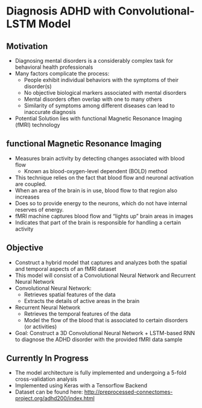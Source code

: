 # Diagnosis ADHD with Convolutional-LSTM Model
 
## Motivation
- Diagnosing mental disorders is a considerably complex task for behavioral health professionals
- Many factors complicate the process:
  - People exhibit individual behaviors with the symptoms of their disorder(s)
  - No objective biological markers associated with mental disorders
  - Mental disorders often overlap with one to many others 
  - Similarity of symptoms among different diseases can lead to inaccurate diagnosis 
- Potential Solution lies with functional Magnetic Resonance Imaging (fMRI) technology

## functional Magnetic Resonance Imaging
- Measures brain activity by detecting changes associated with blood flow
  - Known as blood-oxygen-level dependent (BOLD) method
- This technique relies on the fact that blood flow and neuronal activation are coupled. 
- When an area of the brain is in use, blood flow to that region also increases 
- Does so to provide energy to the neurons, which do not have internal reserves of energy.
- fMRI machine captures blood flow and “lights up” brain areas in images
- Indicates that part of the brain is responsible for handling a certain activity

## Objective
- Construct a hybrid model that captures and analyzes both the spatial and temporal aspects of an fMRI dataset
- This model will consist of a Convolutional Neural Network and Recurrent Neural Network
- Convolutional Neural Network:
  - Retrieves spatial features of the data
  - Extracts the details of active areas in the brain
- Recurrent Neural Network 
  - Retrieves the temporal features of the data
  - Model the flow of the blood that is associated to certain disorders (or activities)
- Goal: Construct a 3D Convolutional Neural Network + LSTM-based RNN to diagnose the ADHD disorder with the provided fMRI data sample

## Currently In Progress
- The model architecture is fully implemented and undergoing a 5-fold cross-validation analysis 
- Implemented using Keras with a Tensorflow Backend
- Dataset can be found here: http://preprocessed-connectomes-project.org/adhd200/index.html



